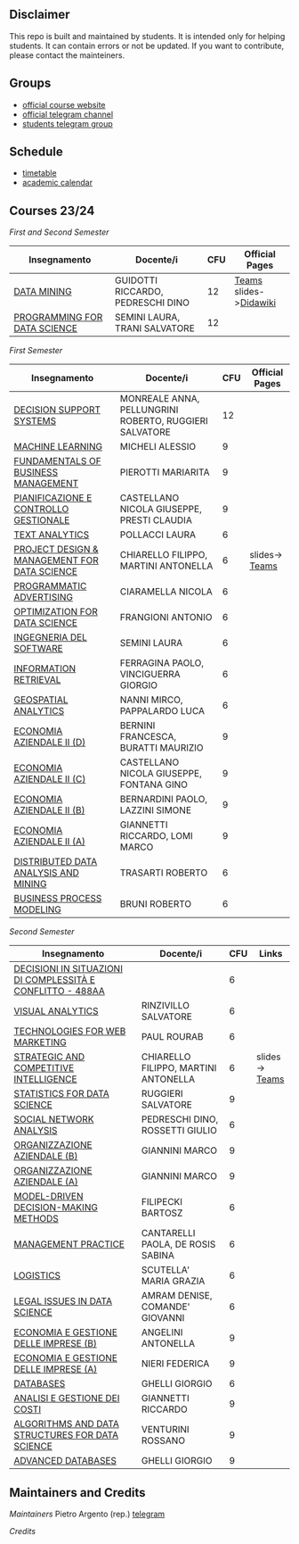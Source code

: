 ## Disclaimer
This repo is built and maintained by students.
It is intended only for helping students.
It can contain errors or not be updated.
If you want to contribute, please contact the mainteiners.

## Groups
- [official course website](https://didattica.di.unipi.it/en/master-programme-in-data-science-and-business-informatics/)
- [official telegram channel](https://t.me/WDB_LM)
- [students telegram group](https://t.me/+NJwimxOrp-A0Mjdk)

## Schedule
- [timetable](https://didattica.di.unipi.it/en/master-programme-in-data-science-and-business-informatics/timetable-master-in-data-science-business-informatics/)
- [academic calendar](https://didattica.di.unipi.it/en/master-programme-in-data-science-and-business-informatics/academic-calendar-2023-2024/)

## Courses 23/24

*First and Second Semester*

| Insegnamento                                                                                                                     | Docente/i                         | CFU | Official Pages                                                                                                                                                                                                                                                                             |
| -------------------------------------------------------------------------------------------------------------------------------- | --------------------------------- | --- | ------------------------------------------------------------------------------------------------------------------------------------------------------------------------------------------------------------------------------------------------------------------------------------------ |
| [DATA MINING](https://esami.unipi.it/esami2/programma.php?noframe=1&c=61280&amp;aa=2023&amp;cid=361&amp;did=13)                  | GUIDOTTI RICCARDO, PEDRESCHI DINO | 12  | [Teams](https://teams.microsoft.com/l/team/19%3A7uEgK_aekrBFuOsbREccAa-tfqeSwvfBemfK_lG6HA01%40thread.tacv2/conversations?groupId=84cc4fec-41fc-4208-a9d4-a02675216d22&tenantId=c7456b31-a220-47f5-be52-473828670aa1)<br>slides->[Didawiki](http://didawiki.di.unipi.it/doku.php/dm/start) |
| [PROGRAMMING FOR DATA SCIENCE](https://esami.unipi.it/esami2/programma.php?noframe=1&c=61284&amp;aa=2023&amp;cid=361&amp;did=13) | SEMINI LAURA, TRANI SALVATORE     | 12  |                                                                                                                                                                                                                                                                                            |

*First Semester*

| Insegnamento                                                                                                                                         | Docente/i                                              | CFU | Official Pages                                                                                                                                                                                                                    |
| ---------------------------------------------------------------------------------------------------------------------------------------------------- | ------------------------------------------------------ | --- | --------------------------------------------------------------------------------------------------------------------------------------------------------------------------------------------------------------------------------- |
| [DECISION SUPPORT SYSTEMS](https://esami.unipi.it/esami2/programma.php?noframe=1&c=61299&amp;aa=2023&amp;cid=361&amp;did=13)                         | MONREALE ANNA, PELLUNGRINI ROBERTO, RUGGIERI SALVATORE | 12  |                                                                                                                                                                                                                                   |
| [MACHINE LEARNING](https://esami.unipi.it/esami2/programma.php?noframe=1&c=59050&amp;aa=2023&amp;cid=361&amp;did=13)                                 | MICHELI ALESSIO                                        | 9   |                                                                                                                                                                                                                                   |
| [FUNDAMENTALS OF BUSINESS MANAGEMENT](https://esami.unipi.it/esami2/programma.php?noframe=1&c=61296&amp;aa=2023&amp;cid=361&amp;did=13)              | PIEROTTI MARIARITA                                     | 9   |                                                                                                                                                                                                                                   |
| [PIANIFICAZIONE E CONTROLLO GESTIONALE](https://esami.unipi.it/esami2/programma.php?noframe=1&c=58758&amp;aa=2023&amp;cid=361&amp;did=13)            | CASTELLANO NICOLA GIUSEPPE, PRESTI CLAUDIA             | 9   |                                                                                                                                                                                                                                   |
| [TEXT ANALYTICS](https://esami.unipi.it/esami2/programma.php?noframe=1&c=61287&amp;aa=2023&amp;cid=361&amp;did=13)                                   | POLLACCI LAURA                                         | 6   |                                                                                                                                                                                                                                   |
| [PROJECT DESIGN &amp; MANAGEMENT FOR DATA SCIENCE](https://esami.unipi.it/esami2/programma.php?noframe=1&c=61292&amp;aa=2023&amp;cid=361&amp;did=13) | CHIARELLO FILIPPO, MARTINI ANTONELLA                   | 6   | slides-><br>[Teams](https://teams.microsoft.com/l/team/19%3A4qjAgIC-aIPSZAG1jmcWp3_JKKaTpT8npROEYl8XK9w1%40thread.tacv2/conversations?groupId=c7ad3584-ec85-448d-8c52-65e659714dc1&tenantId=c7456b31-a220-47f5-be52-473828670aa1) |
| [PROGRAMMATIC ADVERTISING](https://esami.unipi.it/esami2/programma.php?noframe=1&c=61283&amp;aa=2023&amp;cid=361&amp;did=13)                         | CIARAMELLA NICOLA                                      | 6   |                                                                                                                                                                                                                                   |
| [OPTIMIZATION FOR DATA SCIENCE](https://esami.unipi.it/esami2/programma.php?noframe=1&c=61298&amp;aa=2023&amp;cid=361&amp;did=13)                    | FRANGIONI ANTONIO                                      | 6   |                                                                                                                                                                                                                                   |
| [INGEGNERIA DEL SOFTWARE](https://esami.unipi.it/esami2/programma.php?noframe=1&c=59793&amp;aa=2023&amp;cid=361&amp;did=13)                          | SEMINI LAURA                                           | 6   |                                                                                                                                                                                                                                   |
| [INFORMATION RETRIEVAL](https://esami.unipi.it/esami2/programma.php?noframe=1&c=59036&amp;aa=2023&amp;cid=361&amp;did=13)                            | FERRAGINA PAOLO, VINCIGUERRA GIORGIO                   | 6   |                                                                                                                                                                                                                                   |
| [GEOSPATIAL ANALYTICS](https://esami.unipi.it/esami2/programma.php?noframe=1&c=61297&amp;aa=2023&amp;cid=361&amp;did=13)                             | NANNI MIRCO, PAPPALARDO LUCA                           | 6   |                                                                                                                                                                                                                                   |
| [ECONOMIA AZIENDALE II (D)](https://esami.unipi.it/esami2/programma.php?noframe=1&c=57610&amp;aa=2023&amp;cid=361&amp;did=13)                        | BERNINI FRANCESCA, BURATTI MAURIZIO                    | 9   |                                                                                                                                                                                                                                   |
| [ECONOMIA AZIENDALE II (C)](https://esami.unipi.it/esami2/programma.php?noframe=1&c=57600&amp;aa=2023&amp;cid=361&amp;did=13)                        | CASTELLANO NICOLA GIUSEPPE, FONTANA GINO               | 9   |                                                                                                                                                                                                                                   |
| [ECONOMIA AZIENDALE II (B)](https://esami.unipi.it/esami2/programma.php?noframe=1&c=57526&amp;aa=2023&amp;cid=361&amp;did=13)                        | BERNARDINI PAOLO, LAZZINI SIMONE                       | 9   |                                                                                                                                                                                                                                   |
| [ECONOMIA AZIENDALE II (A)](https://esami.unipi.it/esami2/programma.php?noframe=1&c=57361&amp;aa=2023&amp;cid=361&amp;did=13)                        | GIANNETTI RICCARDO, LOMI MARCO                         | 9   |                                                                                                                                                                                                                                   |
| [DISTRIBUTED DATA ANALYSIS AND MINING](https://esami.unipi.it/esami2/programma.php?noframe=1&c=61289&amp;aa=2023&amp;cid=361&amp;did=13)             | TRASARTI ROBERTO                                       | 6   |                                                                                                                                                                                                                                   |
| [BUSINESS PROCESS MODELING](https://esami.unipi.it/esami2/programma.php?noframe=1&c=60312&amp;aa=2023&amp;cid=361&amp;did=13)                        | BRUNI ROBERTO                                          | 6   |                                                                                                                                                                                                                                   |


*Second Semester*

| Insegnamento                                                                                                                                                   | Docente/i                            | CFU | Links                                                                                                                                                                                                                             |
| -------------------------------------------------------------------------------------------------------------------------------------------------------------- | ------------------------------------ | --- | --------------------------------------------------------------------------------------------------------------------------------------------------------------------------------------------------------------------------------- |
| [DECISIONI IN SITUAZIONI DI COMPLESSITÀ E CONFLITTO - 488AA](https://esami.unipi.it/esami2/programma.php?noframe=1&c=59233&amp;aa=2023&amp;cid=361&amp;did=13) |                                      | 6   |                                                                                                                                                                                                                                   |
| [VISUAL ANALYTICS](https://esami.unipi.it/esami2/programma.php?noframe=1&c=61282&amp;aa=2023&amp;cid=361&amp;did=13)                                           | RINZIVILLO SALVATORE                 | 6   |                                                                                                                                                                                                                                   |
| [TECHNOLOGIES FOR WEB MARKETING](https://esami.unipi.it/esami2/programma.php?noframe=1&c=61281&amp;aa=2023&amp;cid=361&amp;did=13)                             | PAUL ROURAB                          | 6   |                                                                                                                                                                                                                                   |
| [STRATEGIC AND COMPETITIVE INTELLIGENCE](https://esami.unipi.it/esami2/programma.php?noframe=1&c=61288&amp;aa=2023&amp;cid=361&amp;did=13)                     | CHIARELLO FILIPPO, MARTINI ANTONELLA | 6   | slides-><br>[Teams](https://teams.microsoft.com/l/team/19%3A6ilKsf7wUnc4XgzWLi5fv2nsWuPAb0f9gzv237HZ1H01%40thread.tacv2/conversations?groupId=45b6719a-2f0d-4d1c-9b1f-744cd5154a22&tenantId=c7456b31-a220-47f5-be52-473828670aa1) |
| [STATISTICS FOR DATA SCIENCE](https://esami.unipi.it/esami2/programma.php?noframe=1&c=61293&amp;aa=2023&amp;cid=361&amp;did=13)                                | RUGGIERI SALVATORE                   | 9   |                                                                                                                                                                                                                                   |
| [SOCIAL NETWORK ANALYSIS](https://esami.unipi.it/esami2/programma.php?noframe=1&c=61286&amp;aa=2023&amp;cid=361&amp;did=13)                                    | PEDRESCHI DINO, ROSSETTI GIULIO      | 6   |                                                                                                                                                                                                                                   |
| [ORGANIZZAZIONE AZIENDALE (B)](https://esami.unipi.it/esami2/programma.php?noframe=1&c=57532&amp;aa=2023&amp;cid=361&amp;did=13)                               | GIANNINI MARCO                       | 9   |                                                                                                                                                                                                                                   |
| [ORGANIZZAZIONE AZIENDALE (A)](https://esami.unipi.it/esami2/programma.php?noframe=1&c=57367&amp;aa=2023&amp;cid=361&amp;did=13)                               | GIANNINI MARCO                       | 9   |                                                                                                                                                                                                                                   |
| [MODEL-DRIVEN DECISION-MAKING METHODS](https://esami.unipi.it/esami2/programma.php?noframe=1&c=61285&amp;aa=2023&amp;cid=361&amp;did=13)                       | FILIPECKI BARTOSZ                    | 6   |                                                                                                                                                                                                                                   |
| [MANAGEMENT PRACTICE](https://esami.unipi.it/esami2/programma.php?noframe=1&c=61294&amp;aa=2023&amp;cid=361&amp;did=13)                                        | CANTARELLI PAOLA, DE ROSIS SABINA    | 6   |                                                                                                                                                                                                                                   |
| [LOGISTICS](https://esami.unipi.it/esami2/programma.php?noframe=1&c=61279&amp;aa=2023&amp;cid=361&amp;did=13)                                                  | SCUTELLA' MARIA GRAZIA               | 6   |                                                                                                                                                                                                                                   |
| [LEGAL ISSUES IN DATA SCIENCE](https://esami.unipi.it/esami2/programma.php?noframe=1&c=61290&amp;aa=2023&amp;cid=361&amp;did=13)                               | AMRAM DENISE, COMANDE' GIOVANNI      | 6   |                                                                                                                                                                                                                                   |
| [ECONOMIA E GESTIONE DELLE IMPRESE (B)](https://esami.unipi.it/esami2/programma.php?noframe=1&c=57527&amp;aa=2023&amp;cid=361&amp;did=13)                      | ANGELINI ANTONELLA                   | 9   |                                                                                                                                                                                                                                   |
| [ECONOMIA E GESTIONE DELLE IMPRESE (A)](https://esami.unipi.it/esami2/programma.php?noframe=1&c=57362&amp;aa=2023&amp;cid=361&amp;did=13)                      | NIERI FEDERICA                       | 9   |                                                                                                                                                                                                                                   |
| [DATABASES](https://esami.unipi.it/esami2/programma.php?noframe=1&c=61295&amp;aa=2023&amp;cid=361&amp;did=13)                                                  | GHELLI GIORGIO                       | 6   |                                                                                                                                                                                                                                   |
| [ANALISI E GESTIONE DEI COSTI](https://esami.unipi.it/esami2/programma.php?noframe=1&c=58760&amp;aa=2023&amp;cid=361&amp;did=13)                               | GIANNETTI RICCARDO                   | 9   |                                                                                                                                                                                                                                   |
| [ALGORITHMS AND DATA STRUCTURES FOR DATA SCIENCE](https://esami.unipi.it/esami2/programma.php?noframe=1&c=61291&amp;aa=2023&amp;cid=361&amp;did=13)            | VENTURINI ROSSANO                    | 9   |                                                                                                                                                                                                                                   |
| [ADVANCED DATABASES](https://esami.unipi.it/esami2/programma.php?noframe=1&c=59046&amp;aa=2023&amp;cid=361&amp;did=13)                                         | GHELLI GIORGIO                       | 9   |                                                                                                                                                                                                                                   |





## Maintainers and Credits
*Maintainers*
Pietro Argento (rep.) [telegram](https://t.me/pietroargento)

*Credits*
